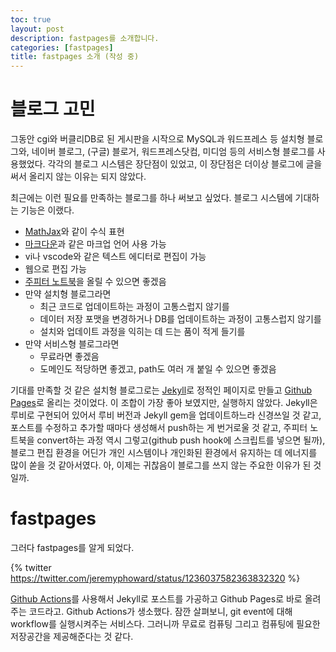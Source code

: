 ```yaml
---
toc: true
layout: post
description: fastpages를 소개합니다.
categories: [fastpages]
title: fastpages 소개 (작성 중)
---
```

# 블로그 고민

그동안 cgi와 버클리DB로 된 게시판을 시작으로 MySQL과 워드프레스 등 설치형
블로그와, 네이버 블로그, (구글) 블로거, 워드프레스닷컴, 미디엄 등의 서비스형
블로그를 사용했었다. 각각의 블로그 시스템은 장단점이 있었고, 이 장단점은 더이상
블로그에 글을 써서 올리지 않는 이유는 되지 않았다.

최근에는 이런 필요를 만족하는 블로그를 하나 써보고 싶었다. 블로그 시스템에
기대하는 기능은 이랬다.

* [MathJax](https://www.mathjax.org/)와 같이 수식 표현
* [마크다운](https://guides.github.com/features/mastering-markdown/)과 같은
마크업 언어 사용 가능
* vi나 vscode와 같은 텍스트 에디터로 편집이 가능
* 웹으로 편집 가능
* [주피터 노트북](https://jupyter.org/)을 올릴 수 있으면 좋겠음
* 만약 설치형 블로그라면
  * 최근 코드로 업데이트하는 과정이 고통스럽지 않기를
  * 데이터 저장 포맷을 변경하거나 DB를 업데이트하는 과정이 고통스럽지 않기를
  * 설치와 업데이트 과정을 익히는 데 드는 품이 적게 들기를
* 만약 서비스형 블로그라면
  * 무료라면 좋겠음
  * 도메인도 적당하면 좋겠고, path도 여러 개 붙일 수 있으면 좋겠음

기대를 만족할 것 같은 설치형 블로그로는 [Jekyll](https://jekyllrb.com/)로 정적인
페이지로 만들고 [Github Pages](https://pages.github.com/)로 올리는 것이었다.
이 조합이 가장 좋아 보였지만, 실행하지 않았다. Jekyll은 루비로 구현되어 있어서
루비 버전과 Jekyll gem을 업데이트하느라 신경쓰일 것 같고, 포스트를 수정하고
추가할 때마다 생성해서 push하는 게 번거로울 것 같고, 주피터 노트북을 convert하는
과정 역시 그렇고(github push hook에 스크립트를 넣으면 될까), 블로그 편집 환경을
어딘가 개인 시스템이나 개인화된 환경에서 유지하는 데 에너지를 많이 쏟을 것
같아서였다. 아, 이제는 귀찮음이 블로그를 쓰지 않는 주요한 이유가 된 것일까.

# fastpages

그러다 fastpages를 알게 되었다.

{% twitter https://twitter.com/jeremyphoward/status/1236037582363832320 %}

[Github Actions](https://github.com/features/actions)를 사용해서 Jekyll로
포스트를 가공하고 Github Pages로 바로 올려주는 코드라고. Github Actions가 
생소했다. 잠깐 살펴보니, git event에 대해 workflow를 실행시켜주는 서비스다.
그러니까 무료로 컴퓨팅 그리고 컴퓨팅에 필요한 저장공간을 제공해준다는 것 같다.